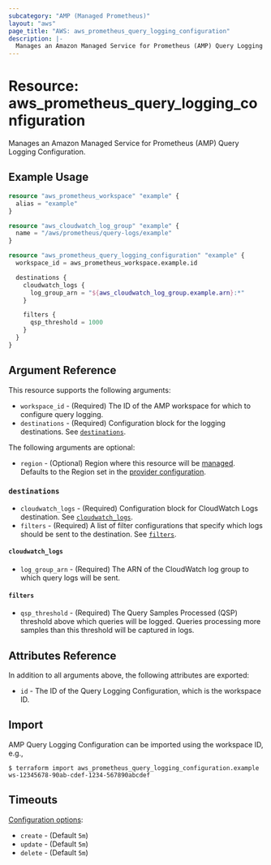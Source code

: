 ```yaml
---
subcategory: "AMP (Managed Prometheus)"
layout: "aws"
page_title: "AWS: aws_prometheus_query_logging_configuration"
description: |-
  Manages an Amazon Managed Service for Prometheus (AMP) Query Logging Configuration.
---
```


# Resource: aws_prometheus_query_logging_configuration

Manages an Amazon Managed Service for Prometheus (AMP) Query Logging Configuration.

## Example Usage

```terraform
resource "aws_prometheus_workspace" "example" {
  alias = "example"
}

resource "aws_cloudwatch_log_group" "example" {
  name = "/aws/prometheus/query-logs/example"
}

resource "aws_prometheus_query_logging_configuration" "example" {
  workspace_id = aws_prometheus_workspace.example.id

  destinations {
    cloudwatch_logs {
      log_group_arn = "${aws_cloudwatch_log_group.example.arn}:*"
    }

    filters {
      qsp_threshold = 1000
    }
  }
}
```

## Argument Reference

This resource supports the following arguments:

* `workspace_id` - (Required) The ID of the AMP workspace for which to configure query logging.
* `destinations` - (Required) Configuration block for the logging destinations. See [`destinations`](#destinations).

The following arguments are optional:

* `region` - (Optional) Region where this resource will be [managed](https://docs.aws.amazon.com/general/latest/gr/rande.html#regional-endpoints). Defaults to the Region set in the [provider configuration](https://registry.terraform.io/providers/hashicorp/aws/latest/docs#aws-configuration-reference).

### `destinations`

* `cloudwatch_logs` - (Required) Configuration block for CloudWatch Logs destination. See [`cloudwatch_logs`](#cloudwatch_logs).
* `filters` - (Required) A list of filter configurations that specify which logs should be sent to the destination. See [`filters`](#filters).

#### `cloudwatch_logs`

* `log_group_arn` - (Required) The ARN of the CloudWatch log group to which query logs will be sent.

#### `filters`

* `qsp_threshold` - (Required) The Query Samples Processed (QSP) threshold above which queries will be logged. Queries processing more samples than this threshold will be captured in logs.

## Attributes Reference

In addition to all arguments above, the following attributes are exported:

* `id` - The ID of the Query Logging Configuration, which is the workspace ID.

## Import

AMP Query Logging Configuration can be imported using the workspace ID, e.g.,

```
$ terraform import aws_prometheus_query_logging_configuration.example ws-12345678-90ab-cdef-1234-567890abcdef
```

## Timeouts

[Configuration options](https://developer.hashicorp.com/terraform/language/resources/syntax#operation-timeouts):

- `create` - (Default `5m`)
- `update` - (Default `5m`)
- `delete` - (Default `5m`)
